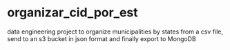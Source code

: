 # organizar_cid_por_est
data engineering project to organize municipalities by states from a csv file, send to an s3 bucket in json format and finally export to MongoDB

